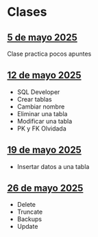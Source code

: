 # Clases

## [5 de mayo 2025](/Clase%2005-05-25.md)
Clase practica pocos apuntes


## [12 de mayo 2025](/Clase%2012-05-25.md)
- SQL Developer
- Crear tablas
- Cambiar nombre
- Eliminar una tabla
- Modificar una tabla
- PK y FK Olvidada

## [19 de mayo 2025](/Clase%2019-05-25.md)
- Insertar datos a una tabla

## [26 de mayo 2025](/Clase%2026-05-25.md)
- Delete
- Truncate
- Backups
- Update

